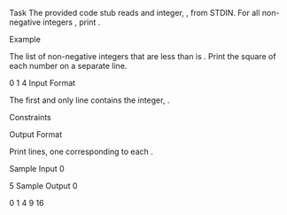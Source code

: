 Task
The provided code stub reads and integer, , from STDIN. For all non-negative integers , print .

Example

The list of non-negative integers that are less than  is . Print the square of each number on a separate line.

0
1
4
Input Format

The first and only line contains the integer, .

Constraints


Output Format

Print  lines, one corresponding to each .

Sample Input 0

5
Sample Output 0

0
1
4
9
16